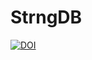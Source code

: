 # StrngDB
[![DOI](https://zenodo.org/badge/669032018.svg)](https://zenodo.org/badge/latestdoi/669032018)
